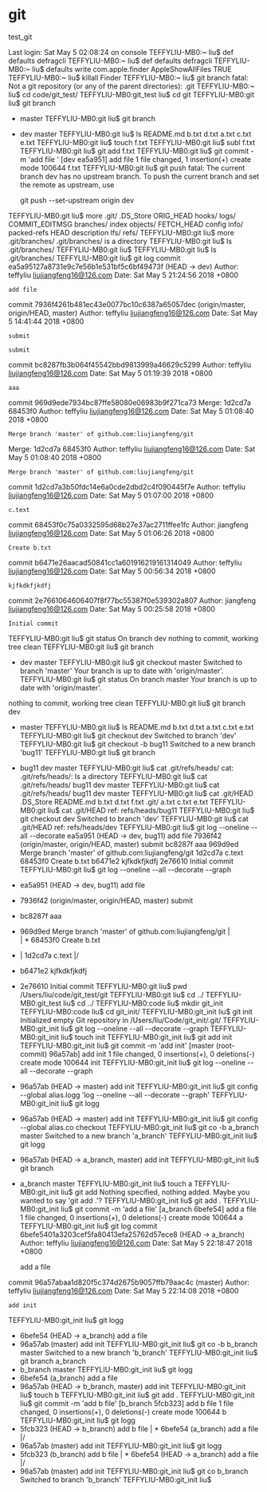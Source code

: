 # git
test_git


Last login: Sat May  5 02:08:24 on console
TEFFYLIU-MB0:~ liu$ def
defaults   defragcli
TEFFYLIU-MB0:~ liu$ def
defaults   defragcli
TEFFYLIU-MB0:~ liu$ defaults write com.apple.finder AppleShowAllFiles TRUE
TEFFYLIU-MB0:~ liu$ killall Finder
TEFFYLIU-MB0:~ liu$ git branch
fatal: Not a git repository (or any of the parent directories): .git
TEFFYLIU-MB0:~ liu$ cd code/git_test/
TEFFYLIU-MB0:git_test liu$ cd git
TEFFYLIU-MB0:git liu$ git branch
* master
TEFFYLIU-MB0:git liu$ git branch
* dev
  master
TEFFYLIU-MB0:git liu$ ls
README.md b.txt   d.txt
a.txt   c.txt   e.txt
TEFFYLIU-MB0:git liu$ touch f.txt
TEFFYLIU-MB0:git liu$ subl f.txt
TEFFYLIU-MB0:git liu$ git add f.txt
TEFFYLIU-MB0:git liu$ git commit -m 'add file '
[dev ea5a951] add file
 1 file changed, 1 insertion(+)
 create mode 100644 f.txt
TEFFYLIU-MB0:git liu$ git push
fatal: The current branch dev has no upstream branch.
To push the current branch and set the remote as upstream, use

    git push --set-upstream origin dev

TEFFYLIU-MB0:git liu$ more .git/
.DS_Store       ORIG_HEAD       hooks/          logs/
COMMIT_EDITMSG  branches/       index           objects/
FETCH_HEAD      config          info/           packed-refs
HEAD            description     lfs/            refs/
TEFFYLIU-MB0:git liu$ more .git/branches/
.git/branches/ is a directory
TEFFYLIU-MB0:git liu$ ls .git/branches/
TEFFYLIU-MB0:git liu$
TEFFYLIU-MB0:git liu$ ls .git/branches/
TEFFYLIU-MB0:git liu$ git log
commit ea5a95127a8731e9c7e56b1e531bf5c6bf49473f (HEAD -> dev)
Author: teffyliu <liujiangfeng16@126.com>
Date:   Sat May 5 21:24:56 2018 +0800

    add file

commit 7936f4261b481ec43e0077bc10c6387a65057dec (origin/master, origin/HEAD, master)
Author: teffyliu <liujiangfeng16@126.com>
Date:   Sat May 5 14:41:44 2018 +0800

    submit

    submit

commit bc8287fb3b064f45542bbd9813999a46629c5299
Author: teffyliu <liujiangfeng16@126.com>
Date:   Sat May 5 01:19:39 2018 +0800

    aaa

commit 969d9ede7934bc87ffe58080e06983b9f271ca73
Merge: 1d2cd7a 68453f0
Author: teffyliu <liujiangfeng16@126.com>
Date:   Sat May 5 01:08:40 2018 +0800

    Merge branch 'master' of github.com:liujiangfeng/git
Merge: 1d2cd7a 68453f0
Author: teffyliu <liujiangfeng16@126.com>
Date:   Sat May 5 01:08:40 2018 +0800

    Merge branch 'master' of github.com:liujiangfeng/git

commit 1d2cd7a3b50fdc14e6a0cde2dbd2c4f090445f7e
Author: teffyliu <liujiangfeng16@126.com>
Date:   Sat May 5 01:07:00 2018 +0800

    c.text

commit 68453f0c75a0332595d68b27e37ac2711ffee1fc
Author: jiangfeng <liujiangfeng16@126.com>
Date:   Sat May 5 01:06:26 2018 +0800

    Create b.txt

commit b6471e26aacad50841cc1a601916219161314049
Author: teffyliu <liujiangfeng16@126.com>
Date:   Sat May 5 00:56:34 2018 +0800

    kjfkdkfjkdfj

commit 2e7661064606407f8f77bc55387f0e539302a807
Author: jiangfeng <liujiangfeng16@126.com>
Date:   Sat May 5 00:25:58 2018 +0800

    Initial commit
TEFFYLIU-MB0:git liu$ git status
On branch dev
nothing to commit, working tree clean
TEFFYLIU-MB0:git liu$ git branch
* dev
  master
TEFFYLIU-MB0:git liu$ git checkout master
Switched to branch 'master'
Your branch is up to date with 'origin/master'.
TEFFYLIU-MB0:git liu$ git status
On branch master
Your branch is up to date with 'origin/master'.

nothing to commit, working tree clean
TEFFYLIU-MB0:git liu$ git branch
  dev
* master
TEFFYLIU-MB0:git liu$ ls
README.md b.txt   d.txt
a.txt   c.txt   e.txt
TEFFYLIU-MB0:git liu$ git checkout dev
Switched to branch 'dev'
TEFFYLIU-MB0:git liu$ git checkout -b bug11
Switched to a new branch 'bug11'
TEFFYLIU-MB0:git liu$ git branch
* bug11
  dev
  master
TEFFYLIU-MB0:git liu$ cat .git/refs/heads/
cat: .git/refs/heads/: Is a directory
TEFFYLIU-MB0:git liu$ cat .git/refs/heads/
bug11   dev     master
TEFFYLIU-MB0:git liu$ cat .git/refs/heads/
bug11   dev     master
TEFFYLIU-MB0:git liu$ cat .git/HEAD
.DS_Store  README.md  b.txt      d.txt      f.txt
.git/      a.txt      c.txt      e.txt
TEFFYLIU-MB0:git liu$ cat .git/HEAD
ref: refs/heads/bug11
TEFFYLIU-MB0:git liu$ git checkout dev
Switched to branch 'dev'
TEFFYLIU-MB0:git liu$ cat .git/HEAD
ref: refs/heads/dev
TEFFYLIU-MB0:git liu$ git log --oneline --all --decorate
ea5a951 (HEAD -> dev, bug11) add file
7936f42 (origin/master, origin/HEAD, master) submit
bc8287f aaa
969d9ed Merge branch 'master' of github.com:liujiangfeng/git
1d2cd7a c.text
68453f0 Create b.txt
b6471e2 kjfkdkfjkdfj
2e76610 Initial commit
TEFFYLIU-MB0:git liu$ git log --oneline --all --decorate --graph
* ea5a951 (HEAD -> dev, bug11) add file
* 7936f42 (origin/master, origin/HEAD, master) submit
* bc8287f aaa
*   969d9ed Merge branch 'master' of github.com:liujiangfeng/git
|\
| * 68453f0 Create b.txt
* | 1d2cd7a c.text
|/
* b6471e2 kjfkdkfjkdfj
* 2e76610 Initial commit
TEFFYLIU-MB0:git liu$ pwd
/Users/liu/code/git_test/git
TEFFYLIU-MB0:git liu$ cd ../
TEFFYLIU-MB0:git_test liu$ cd ../
TEFFYLIU-MB0:code liu$ mkdir git_init
TEFFYLIU-MB0:code liu$ cd git_init/
TEFFYLIU-MB0:git_init liu$ git init
Initialized empty Git repository in /Users/liu/Code/git_init/.git/
TEFFYLIU-MB0:git_init liu$ git log --oneline --all --decorate --graph
TEFFYLIU-MB0:git_init liu$ touch init
TEFFYLIU-MB0:git_init liu$ git add init
TEFFYLIU-MB0:git_init liu$ git commit -m 'add init'
[master (root-commit) 96a57ab] add init
 1 file changed, 0 insertions(+), 0 deletions(-)
 create mode 100644 init
TEFFYLIU-MB0:git_init liu$ git log --oneline --all --decorate --graph
* 96a57ab (HEAD -> master) add init
TEFFYLIU-MB0:git_init liu$ git config --global alias.logg 'log --oneline --all --decorate --graph'
TEFFYLIU-MB0:git_init liu$ git logg
* 96a57ab (HEAD -> master) add init
TEFFYLIU-MB0:git_init liu$ git config --global alias.co checkout
TEFFYLIU-MB0:git_init liu$ git co -b a_branch master
Switched to a new branch 'a_branch'
TEFFYLIU-MB0:git_init liu$ git logg
* 96a57ab (HEAD -> a_branch, master) add init
TEFFYLIU-MB0:git_init liu$ git branch
* a_branch
  master
TEFFYLIU-MB0:git_init liu$ touch a
TEFFYLIU-MB0:git_init liu$ git add
Nothing specified, nothing added.
Maybe you wanted to say 'git add .'?
TEFFYLIU-MB0:git_init liu$ git add .
TEFFYLIU-MB0:git_init liu$ git commit -m 'add a file'
[a_branch 6befe54] add a file
 1 file changed, 0 insertions(+), 0 deletions(-)
 create mode 100644 a
TEFFYLIU-MB0:git_init liu$ git log
commit 6befe5401a3203cef5fa80413efa25762d57ece8 (HEAD -> a_branch)
Author: teffyliu <liujiangfeng16@126.com>
Date:   Sat May 5 22:18:47 2018 +0800

    add a file

commit 96a57abaa1d820f5c374d2675b9057ffb79aac4c (master)
Author: teffyliu <liujiangfeng16@126.com>
Date:   Sat May 5 22:14:08 2018 +0800

    add init
TEFFYLIU-MB0:git_init liu$ git logg
* 6befe54 (HEAD -> a_branch) add a file
* 96a57ab (master) add init
TEFFYLIU-MB0:git_init liu$ git co -b b_branch master
Switched to a new branch 'b_branch'
TEFFYLIU-MB0:git_init liu$ git branch
  a_branch
* b_branch
  master
TEFFYLIU-MB0:git_init liu$ git logg
* 6befe54 (a_branch) add a file
* 96a57ab (HEAD -> b_branch, master) add init
TEFFYLIU-MB0:git_init liu$ touch b
TEFFYLIU-MB0:git_init liu$ git add .
TEFFYLIU-MB0:git_init liu$ git commit -m 'add b file'
[b_branch 5fcb323] add b file
 1 file changed, 0 insertions(+), 0 deletions(-)
 create mode 100644 b
TEFFYLIU-MB0:git_init liu$ git logg
* 5fcb323 (HEAD -> b_branch) add b file
| * 6befe54 (a_branch) add a file
|/
* 96a57ab (master) add init
TEFFYLIU-MB0:git_init liu$ git logg
* 5fcb323 (b_branch) add b file
| * 6befe54 (HEAD -> a_branch) add a file
|/
* 96a57ab (master) add init
TEFFYLIU-MB0:git_init liu$ git co b_branch
Switched to branch 'b_branch'
TEFFYLIU-MB0:git_init liu$